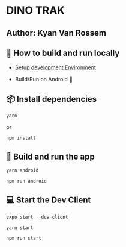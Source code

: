 # DINO TRAK
## Author: Kyan Van Rossem

## 🏃 How to build and run locally

- [Setup development Environment](https://reactnative.dev/docs/environment-setup)

- Build/Run on Android 🤖

## 📦 Install dependencies

```
yarn
```
or
```
npm install
```

## 🚀 Build and run the app

```
yarn android
```
```
npm run android
```
## 💻 Start the Dev Client

```
expo start --dev-client
```
```
yarn start
```
```
npm run start
```

